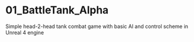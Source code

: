 # 01_BattleTank_Alpha
Simple head-2-head tank combat game with basic AI and control scheme in Unreal 4 engine

